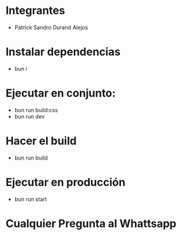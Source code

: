 # Integrantes
- Patrick Sandro Durand Alejos

# Instalar dependencias
- bun i

# Ejecutar en conjunto:
- bun run build:css
- bun run dev

# Hacer el build
- bun run build

# Ejecutar en producción
- bun run start

# Cualquier Pregunta al Whattsapp
